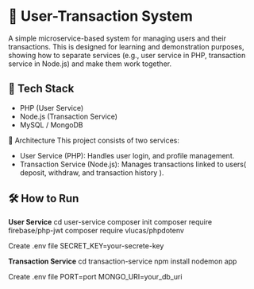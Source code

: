
# 🧾 User-Transaction System

A simple microservice-based system for managing users and their transactions. This is designed for learning and demonstration purposes, showing how to separate services (e.g., user service in PHP, transaction service in Node.js) and make them work together.

## 🚀 Tech Stack

- PHP (User Service)
- Node.js (Transaction Service)
- MySQL / MongoDB

🧱 Architecture
This project consists of two services:
- User Service (PHP): Handles user login, and profile management.
- Transaction Service (Node.js): Manages transactions linked to users( deposit, withdraw, and transaction history ).

## 🛠 How to Run

**User Service**
cd user-service
composer init
composer require firebase/php-jwt
composer require vlucas/phpdotenv

Create .env file
SECRET_KEY=your-secrete-key


**Transaction Service**
cd transaction-service
npm install
nodemon app

Create .env file
PORT=port
MONGO_URI=your_db_uri
